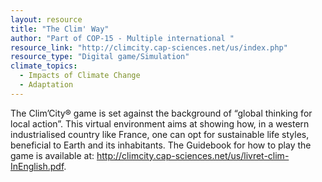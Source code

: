 ```yaml
---
layout: resource
title: "The Clim' Way"
author: "Part of COP-15 - Multiple international "
resource_link: "http://climcity.cap-sciences.net/us/index.php"
resource_type: "Digital game/Simulation"
climate_topics:
  - Impacts of Climate Change
  - Adaptation
---
```


The Clim’City® game is set against the background of “global thinking for local
action”. This virtual environment aims at showing how, in a western industrialised
country like France, one can opt for sustainable life styles, beneficial to Earth and its inhabitants. The Guidebook for how to play the game is available at:  http://climcity.cap-sciences.net/us/livret-clim-InEnglish.pdf.
